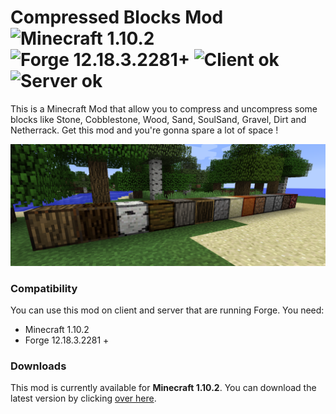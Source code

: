 # Compressed Blocks Mod ![Minecraft 1.10.2](https://img.shields.io/badge/minecraft-1.10.2-blue.svg) ![Forge 12.18.3.2281+](https://img.shields.io/badge/forge-12.18.3.2281%2B-blue.svg) ![Client ok](https://img.shields.io/badge/client-ok-brightgreen.svg) ![Server ok](https://img.shields.io/badge/server-ok-brightgreen.svg)
This is a Minecraft Mod that allow you to compress and uncompress some blocks like Stone, Cobblestone, Wood, Sand, SoulSand, Gravel, Dirt and Netherrack. Get this mod and you're gonna spare a lot of space !

![Image](https://github.com//Joffrey4/CompressedBlocks/blob/master/docs/assets/images/blocks_1.png?raw=true)

### Compatibility
You can use this mod on client and server that are running Forge. You need:
- Minecraft 1.10.2
- Forge 12.18.3.2281 +

### Downloads
This mod is currently available for **Minecraft 1.10.2**. You can download the latest version by clicking [over here](https://github.com/Joffrey4/CompressedBlocks/releases).
